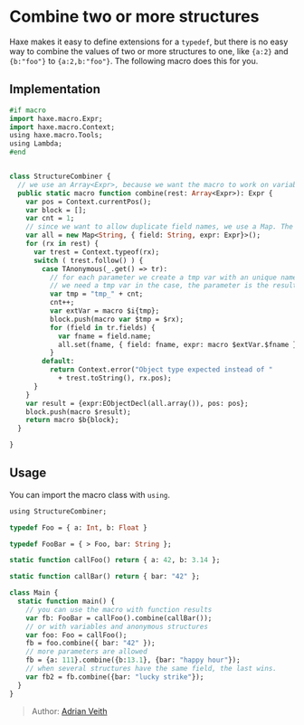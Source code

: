 [tags]: / "macro-function"

# Combine two or more structures

Haxe makes it easy to define extensions for a `typedef`, but there is no easy way to combine
the values of two or more structures to one, like `{a:2}` and `{b:"foo"}` to `{a:2,b:"foo"}`.
The following macro does this for you.

## Implementation

```haxe
#if macro
import haxe.macro.Expr;
import haxe.macro.Context;
using haxe.macro.Tools;
using Lambda;
#end


class StructureCombiner {
  // we use an Array<Expr>, because we want the macro to work on variable amount of structures
  public static macro function combine(rest: Array<Expr>): Expr {
    var pos = Context.currentPos();
    var block = [];
    var cnt = 1;
    // since we want to allow duplicate field names, we use a Map. The last occurrence wins.
    var all = new Map<String, { field: String, expr: Expr}>();
    for (rx in rest) {
      var trest = Context.typeof(rx);
      switch ( trest.follow() ) {
        case TAnonymous(_.get() => tr):
          // for each parameter we create a tmp var with an unique name.
          // we need a tmp var in the case, the parameter is the result of a complex expression.
          var tmp = "tmp_" + cnt;
          cnt++;
          var extVar = macro $i{tmp};
          block.push(macro var $tmp = $rx);
          for (field in tr.fields) {
            var fname = field.name;
            all.set(fname, { field: fname, expr: macro $extVar.$fname } );
          }
        default:
          return Context.error("Object type expected instead of "
            + trest.toString(), rx.pos);
      }
    }
    var result = {expr:EObjectDecl(all.array()), pos: pos};
    block.push(macro $result);
    return macro $b{block};
  }

}
```

## Usage

You can import the macro class with `using`.

```haxe
using StructureCombiner;

typedef Foo = { a: Int, b: Float }

typedef FooBar = { > Foo, bar: String };

static function callFoo() return { a: 42, b: 3.14 };

static function callBar() return { bar: "42" };

class Main {
  static function main() {
    // you can use the macro with function results
    var fb: FooBar = callFoo().combine(callBar());
    // or with variables and anonymous structures
    var foo: Foo = callFoo();
    fb = foo.combine({ bar: "42" });
    // more parameters are allowed
    fb = {a: 111}.combine({b:13.1}, {bar: "happy hour"});
    // when several structures have the same field, the last wins.
    var fb2 = fb.combine({bar: "lucky strike"});
  }
}
```

> Author: [Adrian Veith](https://github.com/AdrianV)
